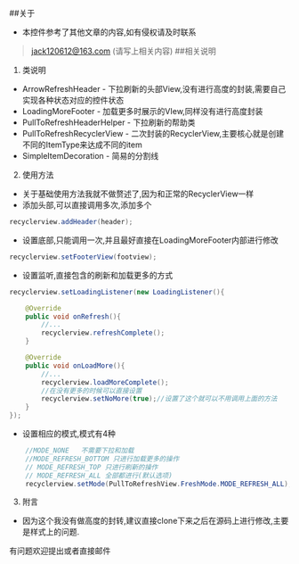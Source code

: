 ##关于

* 本控件参考了其他文章的内容,如有侵权请及时联系
>jack120612@163.com (请写上相关内容)
##相关说明

1. 类说明
* ArrowRefreshHeader - 下拉刷新的头部View,没有进行高度的封装,需要自己实现各种状态对应的控件状态
* LoadingMoreFooter - 加载更多时展示的VIew,同样没有进行高度封装
* PullToRefreshHeaderHelper - 下拉刷新的帮助类
* PullToRefreshRecyclerView - 二次封装的RecyclerView,主要核心就是创建不同的ItemType来达成不同的item
* SimpleItemDecoration - 简易的分割线

2. 使用方法
* 关于基础使用方法我就不做赘述了,因为和正常的RecyclerView一样
* 添加头部,可以直接调用多次,添加多个
 ```java
 recyclerview.addHeader(header);
 
 ```
* 设置底部,只能调用一次,并且最好直接在LoadingMoreFooter内部进行修改
```java
recyclerview.setFooterView(footview);
```
* 设置监听,直接包含的刷新和加载更多的方式
```java
recyclerview.setLoadingListener(new LoadingListener(){

    @Override
    public void onRefresh(){
        //...
        recyclerview.refreshComplete();
    }

    @Override
    public void onLoadMore(){
        //...
        recyclerview.loadMoreComplete();
        //在没有更多的时候可以直接设置
        recyclerview.setNoMore(true);//设置了这个就可以不用调用上面的方法
    }
});
```
* 设置相应的模式,模式有4种
```java
    //MODE_NONE   不需要下拉和加载
    //MODE_REFRESH_BOTTOM 只进行加载更多的操作
    // MODE_REFRESH_TOP 只进行刷新的操作
    // MODE_REFRESH_ALL 全部都进行(默认选项)
    recyclerview.setMode(PullToRefreshView.FreshMode.MODE_REFRESH_ALL);
```
3. 附言
* 因为这个我没有做高度的封转,建议直接clone下来之后在源码上进行修改,主要是样式上的问题.

有问题欢迎提出或者直接邮件


 
